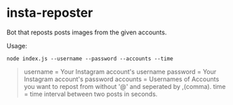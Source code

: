 # insta-reposter
Bot that reposts posts images from the given accounts.

Usage:
```
node index.js --username --password --accounts --time
```

>username = Your Instagram account's username 
>password = Your Instagram account's password 
>accounts = Usernames of Accounts you want to repost from without '@' and seperated by ,(comma).
>time = time interval between two posts in seconds. 
